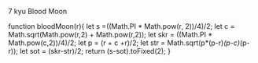 7 kyu
Blood Moon

function bloodMoon(r){
let s =((Math.PI * Math.pow(r, 2))/4)/2;
let c =  Math.sqrt(Math.pow(r,2) + Math.pow(r,2));
let skr = ((Math.PI * Math.pow(c,2))/4)/2;
let p = (r + c +r)/2;
let str = Math.sqrt(p*(p-r)*(p-c)*(p-r));
let sot = (skr-str)/2;
  return (s-sot).toFixed(2);
}
